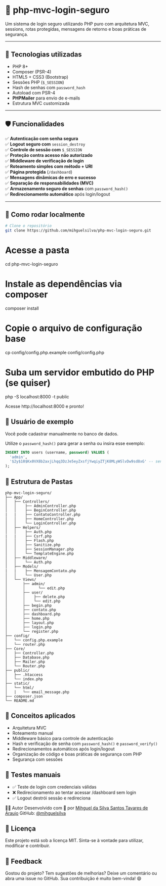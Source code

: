 # 🔐 php-mvc-login-seguro

Um sistema de login seguro utilizando PHP puro com arquitetura MVC, sessions, rotas protegidas, mensagens de retorno e boas práticas de segurança.

---

## 🧰 Tecnologias utilizadas

- PHP 8+
- Composer (PSR-4)
- HTML5 + CSS3 (Bootstrap)
- Sessões PHP (`$_SESSION`)
- Hash de senhas com `password_hash`
- Autoload com PSR-4
- **PHPMailer** para envio de e-mails
- Estrutura MVC customizada

---

## 🛡️ **Funcionalidades**

✅ **Autenticação com senha segura**  
✅ **Logout seguro com** `session_destroy`  
✅ **Controle de sessão com** `$_SESSION`  
✅ **Proteção contra acesso não autorizado**  
✅ **Middleware de verificação de login**  
✅ **Roteamento simples com método + URI**  
✅ **Página protegida** (`/dashboard`)  
✅ **Mensagens dinâmicas de erro e sucesso**  
✅ **Separação de responsabilidades (MVC)**  
✅ **Armazenamento seguro de senhas** com `password_hash()`  
✅ **Redirecionamento automático** após login/logout  

---

## 🚀 Como rodar localmente

```bash
# Clone o repositório
git clone https://github.com/mihguelsilva/php-mvc-login-seguro.git
```

# Acesse a pasta
cd php-mvc-login-seguro

# Instale as dependências via composer
composer install

# Copie o arquivo de configuração base
cp config/config.php.example config/config.php

# Suba um servidor embutido do PHP (se quiser)
php -S localhost:8000 -t public

Acesse http://localhost:8000 e pronto! 

## 🧪 Usuário de exemplo
Você pode cadastrar manualmente no banco de dados.

Utilize o ```password_hash()``` para gerar a senha ou insira esse exemplo:

```sql
INSERT INTO users (username, password) VALUES (
  'admin',
  '$2y$10$Kx0VX8b2axjLhqq3DzJe5eyZxsfjYwqiyZTjK8MLyWSlvDw9sd8xG' -- senha: admin123
);
```

## 📁 Estrutura de Pastas

```pgsql
php-mvc-login-seguro/
├── App/
│   ├── Controllers/
│   │    ├── AdminController.php
│   │    ├── BeginController.php
|   |    ├── ContatoController.php
│   │    ├── HomeController.php
│   │    └── LoginController.php
│   ├── Helpers/
│   │    ├── Auth.php
|   |    ├── Csrf.php
│   │    ├── Flash.php
│   │    ├── Sanitize.php
│   │    ├── SessionManager.php
│   │    └── TemplateEngine.php
│   ├── Middleware/
│   │    └── Auth.php
│   ├── Models/
|   |    ├── MensagemContato.php
│   │    └── User.php
│   └── Views/
│       ├── admin/
│       │      └── edit.php
│       ├── user/
│       │    ├── delete.php
│       │    └── edit.php
│       ├── begin.php
│       ├── contato.php
│       ├── dashboard.php
│       ├── home.php
│       ├── layout.php
│       ├── login.php
│       └── register.php
├── config/
│   └── config.php.example
│   └── router.php
├── Core/
│   ├── Controller.php
│   ├── Database.php
│   ├── Mailer.php
│   └── Router.php
├── public/
│   ├── .htaccess
│   └── index.php
├── static/
│   └── html/
│   |   └── email_message.php
├── composer.json
└── README.md
```

## 🧠 Conceitos aplicados

- Arquitetura MVC
- Roteamento manual
- Middleware básico para controle de autenticação
- Hash e verificação de senha com `password_hash()` e `password_verify()`
- Redirecionamentos automáticos após login/logout
- Organização de código e boas práticas de segurança com PHP
- Segurança com sessões

## 🧪 Testes manuais

- ✅ Teste de login com credenciais válidas
- ❌ Redirecionamento ao tentar acessar /dashboard sem login
- ✅ Logout destrói sessão e redireciona

🙋‍♂️ Autor
Desenvolvido com 💙 por [Mihguel da Silva Santos Tavares de Araujo](https://www.linkedin.com/in/mihguel-da-silva-santos-tavares-de-araujo/)
GitHub: [@mihguelsilva](https://github.com/mihguelsilva)

## 📝 Licença

Este projeto está sob a licença MIT. Sinta-se à vontade para utilizar, modificar e contribuir.

## 💬 Feedback

Gostou do projeto? Tem sugestões de melhorias? Deixe um comentário ou abra uma issue no GitHub.
Sua contribuição é muito bem-vinda! 😄